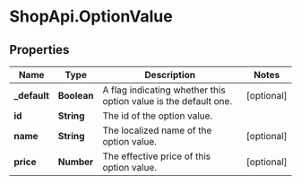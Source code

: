 # ShopApi.OptionValue

## Properties

Name | Type | Description | Notes
------------ | ------------- | ------------- | -------------
**_default** | **Boolean** | A flag indicating whether this option value is the default one. | [optional] 
**id** | **String** | The id of the option value. | 
**name** | **String** | The localized name of the option value. | [optional] 
**price** | **Number** | The effective price of this option value. | [optional] 


